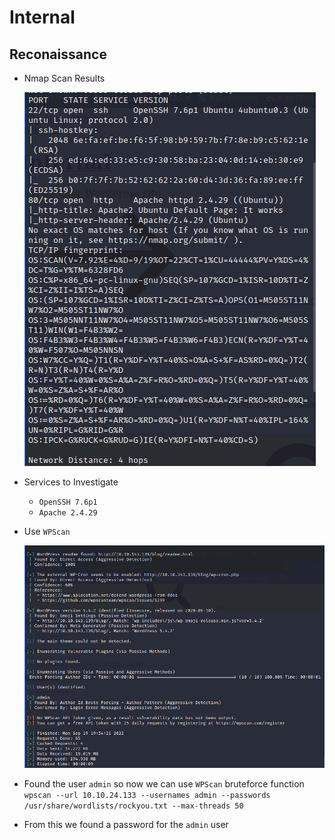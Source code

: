 # Internal


## Reconaissance
- Nmap Scan Results

    ![Nmap Results](screenshots/2022-09-19-16-39-16.png)

- Services to Investigate
  - `OpenSSH 7.6p1`
  - `Apache 2.4.29`

- Use `WPScan`

    ![WPScan Result](screenshots/2022-09-19-16-55-16.png)

- Found the user `admin` so now we can use `WPScan` bruteforce function
  `wpscan --url 10.10.24.133 --usernames admin --passwords /usr/share/wordlists/rockyou.txt --max-threads 50`
- From this we found a password for the `admin` user

